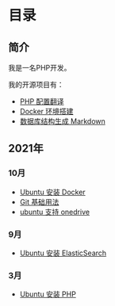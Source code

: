 # 目录

## 简介

我是一名PHP开发。

我的开源项目有：

- [PHP 配置翻译](https://gitee.com/watermelon-team/php-ini)
- [Docker 环境搭建](git@gitee.com:watermelon-team/docker.git)
- [数据库结构生成 Markdown](https://gitee.com/watermelon-team/data-dict)

## 2021年

### 10月
- [Ubuntu 安装 Docker](./posts/ubuntu-install-docker.md)
- [Git 基础用法](./posts/git-basic-usage.md)
- [ubuntu 支持 onedrive](./posts/ubuntu-install-onedrive.md)

### 9月

- [Ubuntu 安装 ElasticSearch](./posts/ubuntu-install-elasticsearch.md)

### 3月

- [Ubuntu 安装 PHP](./posts/ubuntu-install-php.md)